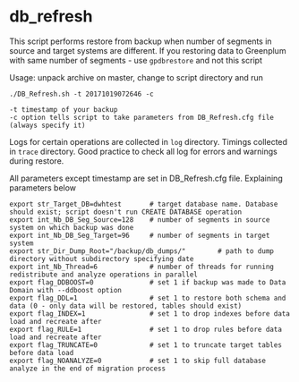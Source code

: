 # db_refresh

This script performs restore from backup when number of segments in source and target systems are different.
If you restoring data to Greenplum with same number of segments - use `gpdbrestore` and not this script


Usage: unpack archive on master, change to script directory and run

```shell
./DB_Refresh.sh -t 20171019072646 -c

-t timestamp of your backup
-c option tells script to take parameters from DB_Refresh.cfg file (always specify it)
```
Logs for certain operations are collected in `log` directory. Timings collected in `trace` directory. Good practice to check all log for errors and warnings during restore.

All parameters except timestamp are set in DB_Refresh.cfg file. Explaining parameters below

```shell
export str_Target_DB=dwhtest       # target database name. Database should exist; script doesn't run CREATE DATABASE operation
export int_Nb_DB_Seg_Source=128    # number of segments in source system on which backup was done
export int_Nb_DB_Seg_Target=96     # number of segments in target system
export str_Dir_Dump_Root="/backup/db_dumps/"        # path to dump directory without subdirectory specifying date
export int_Nb_Thread=6             # number of threads for running redistribute and analyze operations in parallel
export flag_DDBOOST=0              # set 1 if backup was made to Data Domain with --ddboost option
export flag_DDL=1                  # set 1 to restore both schema and data (0 - only data will be restored, tables should exist)
export flag_INDEX=1                # set 1 to drop indexes before data load and recreate after
export flag_RULE=1                 # set 1 to drop rules before data load and recreate after
export flag_TRUNCATE=0             # set 1 to truncate target tables before data load
export flag_NOANALYZE=0            # set 1 to skip full database analyze in the end of migration process
```
